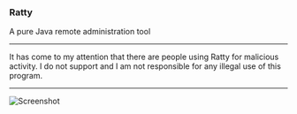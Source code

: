 ### Ratty

A pure Java remote administration tool

---

It has come to my attention that there are people using Ratty for malicious activity. I do not support and I am not responsible for any illegal use of this program.

---

![Screenshot](http://i.imgur.com/i7fyZ5o.png "Screenshot")
